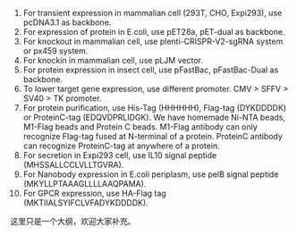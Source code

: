 1. For transient expression in mammalian cell (293T, CHO, Expi293), use pcDNA3.1 as backbone.
2. For expression of protein in E.coli, use pET28a, pET-dual as backbone.
3. For knockout in mammalian cell, use plenti-CRISPR-V2-sgRNA system or px459 system.
4. For knockin in mammalian cell, use pLJM vector.
5. For protein expression in insect cell, use pFastBac, pFastBac-Dual as backbone.
6. To lower target gene expression, use different promoter. CMV > SFFV > SV40 > TK promoter.
7. For protein purification, use His-Tag (HHHHHH), Flag-tag (DYKDDDDK) or ProteinC-tag (EDQVDPRLIDGK). We have homemade Ni-NTA beads, M1-Flag beads and Protein C beads. M1-Flag antibody can only recognize Flag-tag fused at N-terminal of a protein. ProteinC antibody can recognize ProteinC-tag at anywhere of a protein.
8. For secretion in Expi293 cell, use IL10 signal peptide (MHSSALLCCLVLLTGVRA).
9. For Nanobody expression in E.coli periplasm, use pelB signal peptide (MKYLLPTAAAGLLLLAAQPAMA).
10. For GPCR expression, use HA-Flag tag (MKTIIALSYIFCLVFADYKDDDDK).



这里只是一个大纲，欢迎大家补充。
